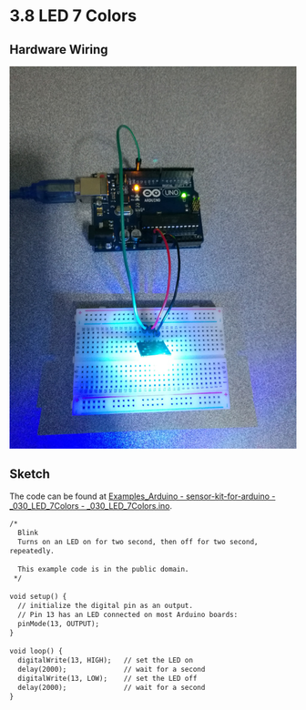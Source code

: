 # 3.8 LED 7 Colors

## Hardware Wiring

![LED 7 Colors](../../Examples/sensor-kit-for-arduino/030_led_7colors.jpg)


## Sketch

The code can be found at [Examples_Arduino - sensor-kit-for-arduino - _030_LED_7Colors - _030_LED_7Colors.ino](https://github.com/LongerVisionRobot/Examples_Arduino/blob/master/sensor-kit-for-arduino/_030_LED_7Colors/_030_LED_7Colors.ino).
```
/*
  Blink
  Turns on an LED on for two second, then off for two second, repeatedly.
 
  This example code is in the public domain.
 */

void setup() {                
  // initialize the digital pin as an output.
  // Pin 13 has an LED connected on most Arduino boards:
  pinMode(13, OUTPUT);     
}

void loop() {
  digitalWrite(13, HIGH);   // set the LED on
  delay(2000);              // wait for a second
  digitalWrite(13, LOW);    // set the LED off
  delay(2000);              // wait for a second
}
```
